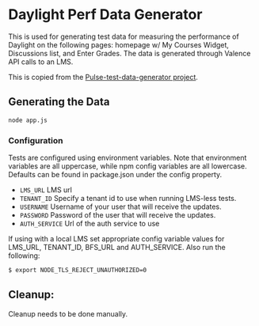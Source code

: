 # Daylight Perf Data Generator

This is used for generating test data for measuring the performance of Daylight on the following pages: homepage w/ My Courses Widget, Discussions list, and Enter Grades. The data is generated through Valence API calls to an LMS.

This is copied from the [Pulse-test-data-generator project](https://github.com/Brightspace/Pulse-test-data-generator).

## Generating the Data
``` BASH
node app.js
```

### Configuration

Tests are configured using environment variables. Note that environment variables are all uppercase, while npm config variables are all lowercase. Defaults can be found in package.json under the config property.

* `LMS_URL` LMS url
* `TENANT_ID` Specify a tenant id to use when running LMS-less tests.
* `USERNAME` Username of your user that will receive the updates.
* `PASSWORD` Password of the user that will receive the updates.
* `AUTH_SERVICE` Url of the auth service to use

If using with a local LMS set appropriate config variable values for LMS_URL, TENANT_ID, BFS_URL and AUTH_SERVICE. Also run the following:

```BASH
$ export NODE_TLS_REJECT_UNAUTHORIZED=0
```

## Cleanup:

Cleanup needs to be done manually.
